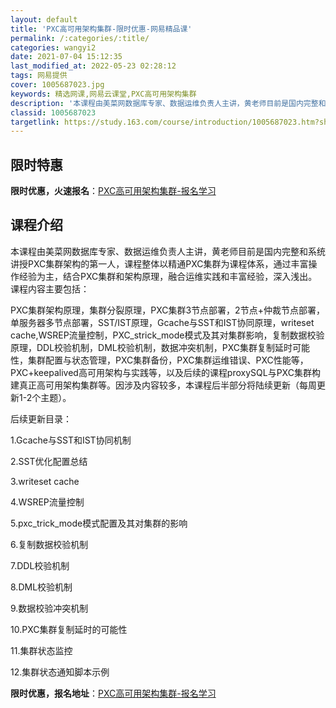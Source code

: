 ```yaml
---
layout: default
title: 'PXC高可用架构集群-限时优惠-网易精品课'
permalink: /:categories/:title/
categories: wangyi2
date: 2021-07-04 15:12:35
last_modified_at: 2022-05-23 02:28:12
tags: 网易提供
cover: 1005687023.jpg
keywords: 精选网课,网易云课堂,PXC高可用架构集群
description: '本课程由美菜网数据库专家、数据运维负责人主讲，黄老师目前是国内完整和系统讲授PXC集群架构的第一人，课程整体以精通PXC'
classid: 1005687023
targetlink: https://study.163.com/course/introduction/1005687023.htm?share=1&shareId=1025206652&utm_campaign=share&utm_medium=iphoneShare&utm_source=&utm_u=1025206652
---
```


## 限时特惠

**限时优惠，火速报名**：[PXC高可用架构集群-报名学习](https://study.163.com/course/introduction/1005687023.htm?share=1&shareId=1025206652&utm_campaign=share&utm_medium=iphoneShare&utm_source=&utm_u=1025206652)

## 课程介绍

本课程由美菜网数据库专家、数据运维负责人主讲，黄老师目前是国内完整和系统讲授PXC集群架构的第一人，课程整体以精通PXC集群为课程体系，通过丰富操作经验为主，结合PXC集群和架构原理，融合运维实践和丰富经验，深入浅出。课程内容主要包括：



PXC集群架构原理，集群分裂原理，PXC集群3节点部署，2节点+仲裁节点部署，单服务器多节点部署，SST/IST原理，Gcache与SST和IST协同原理，writeset cache,WSREP流量控制，PXC_strick_mode模式及其对集群影响，复制数据校验原理，DDL校验机制，DML校验机制，数据冲突机制，PXC集群复制延时可能性，集群配置与状态管理，PXC集群备份，PXC集群运维错误、PXC性能等，PXC+keepalived高可用架构与实践等，以及后续的课程proxySQL与PXC集群构建真正高可用架构集群等。因涉及内容较多，本课程后半部分将陆续更新（每周更新1-2个主题）。

后续更新目录：

1.Gcache与SST和IST协同机制

2.SST优化配置总结

3.writeset cache

4.WSREP流量控制

5.pxc_trick_mode模式配置及其对集群的影响

6.复制数据校验机制

7.DDL校验机制

8.DML校验机制

9.数据校验冲突机制

10.PXC集群复制延时的可能性

11.集群状态监控

12.集群状态通知脚本示例

**限时优惠，报名地址**：[PXC高可用架构集群-报名学习](https://study.163.com/course/introduction/1005687023.htm?share=1&shareId=1025206652&utm_campaign=share&utm_medium=iphoneShare&utm_source=&utm_u=1025206652)

